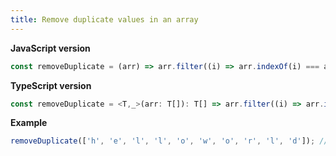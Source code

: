 ```yaml
---
title: Remove duplicate values in an array
---
```


**JavaScript version**

```js
const removeDuplicate = (arr) => arr.filter((i) => arr.indexOf(i) === arr.lastIndexOf(i));
```

**TypeScript version**

```js
const removeDuplicate = <T,_>(arr: T[]): T[] => arr.filter((i) => arr.indexOf(i) === arr.lastIndexOf(i));
```

**Example**

```js
removeDuplicate(['h', 'e', 'l', 'l', 'o', 'w', 'o', 'r', 'l', 'd']); //  ['h', 'e', 'w', 'r', 'd']
```
